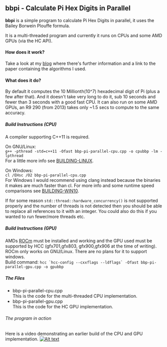 ## bbpi - Calculate Pi Hex Digits in Parallel
**bbpi** is a simple program to calculate Pi Hex Digits in parallel, it uses the Bailey Borwein Plouffe formula.

It is a multi-threaded program and currently it runs on CPUs and some AMD GPUs (via the HC API).

#### How does it work?  
Take a look at my [blog](http://madgwick.xyz/bbp-pi-parallel-calculation.php) where there's further information and a link to the paper containing the algorithms I used.

#### What does it do?
By default it computes the 10 Millionth(10^7) hexadecimal digit of Pi (plus a few after that). And it doesn't take very long to do it, sub 10 seconds and fewer than 3 seconds with a good fast CPU. It can also run on some AMD GPUs, an R9 290 (from 2013) takes only ~1.5 secs to compute to the same accuracy.

##### Build Instructions (CPU)
A compiler supporting C++11 is required.

On GNU/Linux:  
`g++ -pthread -std=c++11 -Ofast bbp-pi-parallel-cpu.cpp -o cpubbp -lm -lpthread`    
For a little more info see [BUILDING-LINUX](https://github.com/JMadgwick/bbpi/BUILDING-LINUX).

On Windows:   
`cl /EHsc /O2 bbp-pi-parallel-cpu.cpp`   
For Windows I would recommend using clang instead because the binaries it makes are much faster than cl. For more info and some runtime speed comparisons see [BUILDING-WIN10](https://github.com/JMadgwick/bbpi/BUILDING-WIN10).

If for some reason `std::thread::hardware_concurrency()` is not supported properly and the number of threads is not detected then you should be able to replace all references to it with an integer. You could also do this if you wanted to run fewer/more threads etc.

##### Build Instructions (GPU)
AMDs [ROCm](https://github.com/RadeonOpenCompute/ROCm) must be installed and working and the GPU used must be supported by HCC (gfx701,gfx803, gfx900,gfx906 at the time of writing). ROCm only works on GNU/Linux. There are no plans for it to support windows.   
Build command: ``hcc `hcc-config --cxxflags --ldflags` -Ofast bbp-pi-parallel-gpu.cpp -o gpubbp``

##### The Files
+ bbp-pi-parallel-cpu.cpp  
This is the code for the multi-threaded CPU implementation.
+ bbp-pi-parallel-gpu.cpp   
This is the code for the HC GPU implementation.


###### The program in action
Here is a video demonstrating an earlier build of the CPU and GPU implementation.
[![Alt text](https://img.youtube.com/vi/kC9i8Almlbg/0.jpg)](https://www.youtube.com/watch?v=kC9i8Almlbg)
